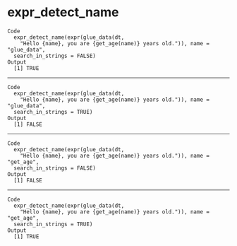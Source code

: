 # expr_detect_name

    Code
      expr_detect_name(expr(glue_data(dt,
        "Hello {name}, you are {get_age(name)} years old.")), name = "glue_data",
      search_in_strings = FALSE)
    Output
      [1] TRUE

---

    Code
      expr_detect_name(expr(glue_data(dt,
        "Hello {name}, you are {get_age(name)} years old.")), name = "glue_data",
      search_in_strings = TRUE)
    Output
      [1] FALSE

---

    Code
      expr_detect_name(expr(glue_data(dt,
        "Hello {name}, you are {get_age(name)} years old.")), name = "get_age",
      search_in_strings = FALSE)
    Output
      [1] FALSE

---

    Code
      expr_detect_name(expr(glue_data(dt,
        "Hello {name}, you are {get_age(name)} years old.")), name = "get_age",
      search_in_strings = TRUE)
    Output
      [1] TRUE

